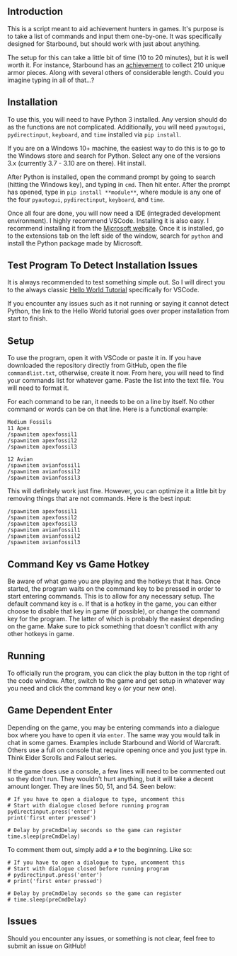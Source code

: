 ## Introduction

This is a script meant to aid achievement hunters in games. It's purpose is to take a list of commands and input them one-by-one. It was specifically designed for Starbound, but should work with just about anything.

The setup for this can take a little bit of time (10 to 20 minutes), but it is well worth it. For instance, Starbound has an [achievement](https://www.trueachievements.com/a317031/armour-aficionado-achievement) to collect 210 unique armor pieces. Along with several others of considerable length. Could you imagine typing in all of that...?

## Installation

To use this, you will need to have Python 3 installed. Any version should do as the functions are not complicated. Additionally, you will need `pyautogui`, `pydirectinput`, `keyboard`, and `time` installed via `pip install`.

If you are on a Windows 10+ machine, the easiest way to do this is to go to the Windows store and search for Python. Select any one of the versions 3.x (currently 3.7 - 3.10 are on there). Hit install.

After Python is installed, open the command prompt by going to search (hitting the Windows key), and typing in `cmd`. Then hit enter. After the prompt has opened, type in `pip install **module**`, where module is any one of the four `pyautogui`, `pydirectinput`, `keyboard`, and `time`.

Once all four are done, you will now need a IDE (integraded development environment). I highly recommend VSCode. Installing it is also easy. I recommend installing it from the [Microsoft website](https://code.visualstudio.com/download). Once it is installed, go to the extensions tab on the left side of the window, search for `python` and install the Python package made by Microsoft.

## Test Program To Detect Installation Issues

It is always recommended to test something simple out. So I will direct you to the always classic [Hello World Tutorial](https://code.visualstudio.com/docs/python/python-tutorial) specifically for VSCode.

If you encounter any issues such as it not running or saying it cannot detect Python, the link to the Hello World tutorial goes over proper installation from start to finish. 

## Setup

To use the program, open it with VSCode or paste it in. If you have downloaded the repository directly from GitHub, open the file `commandlist.txt`, otherwise, create it now. From here, you will need to find your commands list for whatever game. Paste the list into the text file. You will need to format it.

For each command to be ran, it needs to be on a line by itself. No other command or words can be on that line. Here is a functional example:

```
Medium Fossils
11 Apex
/spawnitem apexfossil1
/spawnitem apexfossil2
/spawnitem apexfossil3

12 Avian
/spawnitem avianfossil1
/spawnitem avianfossil2
/spawnitem avianfossil3
```

This will definitely work just fine. However, you can optimize it a little bit by removing things that are not commands. Here is the best input:

```
/spawnitem apexfossil1
/spawnitem apexfossil2
/spawnitem apexfossil3
/spawnitem avianfossil1
/spawnitem avianfossil2
/spawnitem avianfossil3
```

## Command Key vs Game Hotkey

Be aware of what game you are playing and the hotkeys that it has. Once started, the program waits on the command key to be pressed in order to start entering commands. This is to allow for any necessary setup. The default command key is `o`. If that is a hotkey in the game, you can either choose to disable that key in game (if possible), or change the command key for the program. The latter of which is probably the easiest depending on the game. Make sure to pick something that doesn't conflict with any other hotkeys in game.

## Running

To officially run the program, you can click the play button in the top right of the code window. After, switch to the game and get setup in whatever way you need and click the command key `o` (or your new one).

## Game Dependent Enter

Depending on the game, you may be entering commands into a dialogue box where you have to open it via `enter`. The same way you would talk in chat in some games. Examples include Starbound and World of Warcraft. Others use a full on console that require opening once and you just type in. Think Elder Scrolls and Fallout series.

If the game does use a console, a few lines will need to be commented out so they don't run. They wouldn't hurt anything, but it will take a decent amount longer. They are lines 50, 51, and 54. Seen below:

```
# If you have to open a dialogue to type, uncomment this
# Start with dialogue closed before running program
pydirectinput.press('enter')
print('first enter pressed')

# Delay by preCmdDelay seconds so the game can register
time.sleep(preCmdDelay)
```

To comment them out, simply add a `#` to the beginning. Like so:

```
# If you have to open a dialogue to type, uncomment this
# Start with dialogue closed before running program
# pydirectinput.press('enter')
# print('first enter pressed')

# Delay by preCmdDelay seconds so the game can register
# time.sleep(preCmdDelay)
```

## Issues

Should you encounter any issues, or something is not clear, feel free to submit an issue on GitHub!
